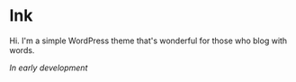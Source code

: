Ink
===

Hi. I'm a simple WordPress theme that's wonderful for those who blog with words.

*In early development*
